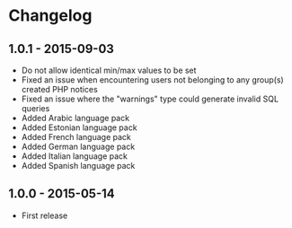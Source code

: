 # Changelog

## 1.0.1 - 2015-09-03

- Do not allow identical min/max values to be set
- Fixed an issue when encountering users not belonging to any group(s) created PHP notices
- Fixed an issue where the "warnings" type could generate invalid SQL queries
- Added Arabic language pack
- Added Estonian language pack
- Added French language pack
- Added German language pack
- Added Italian language pack
- Added Spanish language pack

## 1.0.0 - 2015-05-14

- First release

